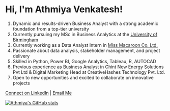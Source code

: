 # Hi, I'm Athmiya Venkatesh!

1. Dynamic and results-driven Business Analyst with a strong academic foundation from a top-tier university  
2. Currently pursuing my MSc in Business Analytics at the [University of Birmingham](https://www.birmingham.ac.uk/study/postgraduate/subjects/business-and-management-courses/business-analytics-msc)
3. Currently working as a Data Analyst Intern in [Miss Macaroon Co. Ltd.](https://missmacaroon.co.uk/?srsltid=AfmBOop2q5I-8d6bDPAGsDUMGY_oLSZnmMphQp9XTaN1OqEGIAVlvbsm) 
4. Passionate about data analysis, stakeholder management, and project delivery  
5. Skilled in Python, Power BI, Google Analytics, Tableau, R, AUTOCAD 
6. Previous experience as Business Analyst in Chint New Energy Solutions Pvt Ltd & Digital Marketing Head at CreativeHashes Technology Pvt. Ltd. 
7. Open to new opportunities and excited to collaborate on innovative projects  

[Connect on LinkedIn](https://www.linkedin.com/in/athmiyav/) | [Email Me](mailto:athmiyav@gmail.com)

[![Athmiya's GitHub stats](https://github-readme-stats.vercel.app/api?username=Athmiya)](https://github.com/Athmiya/github-readme-stats)
